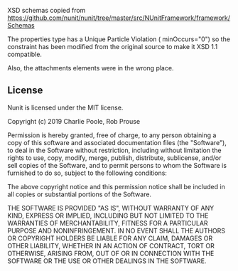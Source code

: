 XSD schemas copied from https://github.com/nunit/nunit/tree/master/src/NUnitFramework/framework/Schemas

The properties type has a Unique Particle Violation ( minOccurs="0") so the constraint has been modified from the original source to make it XSD 1.1 compatible.

Also, the attachments elements were in the wrong place.

License
-------

Nunit is licensed under the MIT license.

Copyright (c) 2019 Charlie Poole, Rob Prouse

Permission is hereby granted, free of charge, to any person obtaining a copy
of this software and associated documentation files (the "Software"), to deal
in the Software without restriction, including without limitation the rights
to use, copy, modify, merge, publish, distribute, sublicense, and/or sell
copies of the Software, and to permit persons to whom the Software is
furnished to do so, subject to the following conditions:

The above copyright notice and this permission notice shall be included in
all copies or substantial portions of the Software.

THE SOFTWARE IS PROVIDED "AS IS", WITHOUT WARRANTY OF ANY KIND, EXPRESS OR
IMPLIED, INCLUDING BUT NOT LIMITED TO THE WARRANTIES OF MERCHANTABILITY,
FITNESS FOR A PARTICULAR PURPOSE AND NONINFRINGEMENT. IN NO EVENT SHALL THE
AUTHORS OR COPYRIGHT HOLDERS BE LIABLE FOR ANY CLAIM, DAMAGES OR OTHER
LIABILITY, WHETHER IN AN ACTION OF CONTRACT, TORT OR OTHERWISE, ARISING FROM,
OUT OF OR IN CONNECTION WITH THE SOFTWARE OR THE USE OR OTHER DEALINGS IN
THE SOFTWARE.
